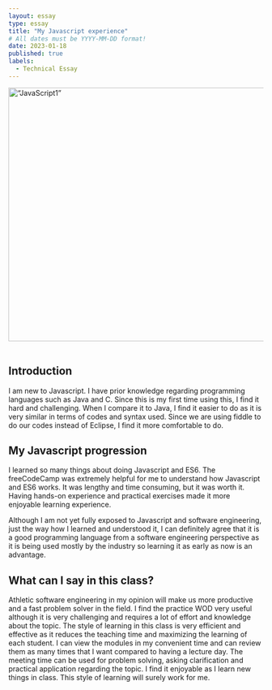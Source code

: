 ```yaml
---
layout: essay
type: essay
title: "My Javascript experience"
# All dates must be YYYY-MM-DD format!
date: 2023-01-18
published: true
labels:
  - Technical Essay
---
```


<img src="https://4.bp.blogspot.com/-s2EhTt57oeU/XHtQtO1QNLI/AAAAAAAANW8/KYkPQEZUyocSpA2RzqCcVt31imXPi63RACLcBGAs/w1200-h630-p-k-no-nu/Free%2BCourses%2Bto%2Blearn%2BJavaScript.jpg" alt=“JavaScript1” width="1000" height="500">
<br>

<br>

## Introduction
I am new to Javascript. I have prior knowledge regarding programming languages such as Java and C. Since this is my first time using this, I find it hard and challenging. When I compare it to Java, I find it easier to do as it is very similar in terms of codes and syntax used. Since we are using fiddle to do our codes instead of Eclipse, I find it more comfortable to do. 

## My Javascript progression
I learned so many things about doing Javascript and ES6. The freeCodeCamp was extremely helpful for me to understand how Javascript and ES6 works. It was lengthy and time consuming, but it was worth it. Having hands-on experience and practical exercises made it more enjoyable learning experience.

Although I am not yet fully exposed to Javascript and software engineering, just the way how I learned and understood it, I can definitely agree that it is a good programming language from a software engineering perspective as it is being used mostly by the industry so learning it as early as now is an advantage.

## What can I say in this class?
Athletic software engineering in my opinion will make us more productive and a fast problem solver in the field. I find the practice WOD very useful although it is very challenging and requires a lot of effort and knowledge about the topic. The style of learning in this class is very efficient and effective as it reduces the teaching time and maximizing the learning of each student. I can view the modules in my convenient time and can review them as many times that I want compared to having a lecture day. The meeting time can be used for problem solving, asking clarification and practical application regarding the topic. I find it enjoyable as I learn new things in class. This style of learning will surely work for me.
